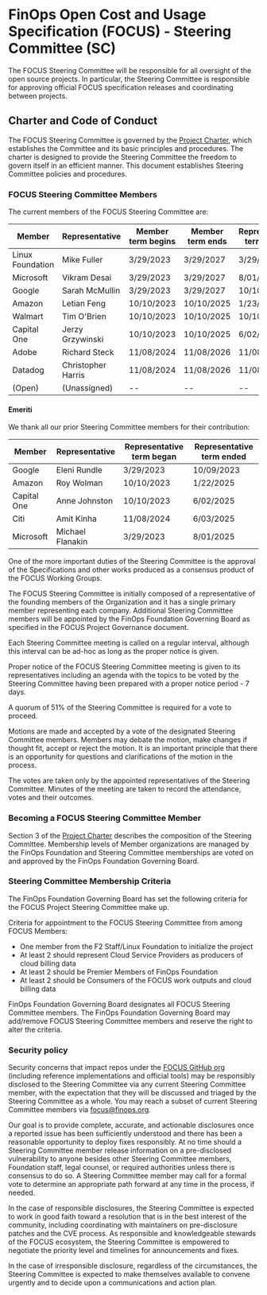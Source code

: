 
# FinOps Open Cost and Usage Specification (FOCUS) - Steering Committee (SC)

The FOCUS Steering Committee will be responsible for all oversight of the open source projects. In particular, the Steering Committee is responsible for approving official FOCUS specification releases and coordinating between projects.

## Charter and Code of Conduct

The FOCUS Steering Committee is governed by the [Project Charter](FOCUS_-_Membership_Agreement_Package_for_use.pdf), which establishes the Committee and its basic principles and procedures. The charter is designed to provide the Steering Committee the freedom to govern itself in an efficient manner. This document establishes Steering Committee policies and procedures.

### FOCUS Steering Committee Members

The current members of the FOCUS Steering Committee are:

| Member           | Representative     | Member term begins      | Member term ends      | Representative term begins | Representative term ends |
|------------------| ------------------ | ----------------------- | --------------------- | -------------------------- | ------------------------ |
| Linux Foundation | Mike Fuller        | 3/29/2023               | 3/29/2027             | 3/29/2023                  | 3/29/2027                |
| Microsoft        | Vikram Desai       | 3/29/2023               | 3/29/2027             | 8/01/2025                  | 3/29/2027                |
| Google           | Sarah McMullin     | 3/29/2023               | 3/29/2027             | 10/10/2023                 | 3/29/2027                |
| Amazon           | Letian Feng        | 10/10/2023              | 10/10/2025            | 1/23/2025                  | 10/10/2025               |
| Walmart          | Tim O'Brien        | 10/10/2023              | 10/10/2025            | 10/10/2023                 | 10/10/2025               |
| Capital One      | Jerzy Grzywinski   | 10/10/2023              | 10/10/2025            | 6/02/2025                  | 10/10/2025               |
| Adobe            | Richard Steck      | 11/08/2024              | 11/08/2026            | 11/08/2024                 | 11/08/2026               |
| Datadog          | Christopher Harris | 11/08/2024              | 11/08/2026            | 11/08/2024                 | 11/08/2026               |
| (Open)           | (Unassigned)       | --                      | --                    | --                         | --                       |

#### Emeriti

We thank all our prior Steering Committee members for their contribution:

| Member      | Representative   | Representative term began | Representative term ended |
| ----------- | ---------------- | ------------------------- | ------------------------- |
| Google      | Eleni Rundle     | 3/29/2023                 | 10/09/2023                |
| Amazon      | Roy Wolman       | 10/10/2023                | 1/22/2025                 |
| Capital One | Anne Johnston    | 10/10/2023                | 6/02/2025                 |
| Citi        | Amit Kinha       | 11/08/2024                | 6/03/2025                 |
| Microsoft   | Michael Flanakin | 3/29/2023                 | 8/01/2025                 |


One of the more important duties of the Steering Committee is the approval of the Specifications and other works produced as a consensus product of the FOCUS Working Groups.

  The FOCUS Steering Committee is initially composed of a representative of the founding members of the Organization and it has a single primary member representing each company. Additional Steering Committee members will be appointed by the FinOps Foundation Governing Board as specified in the FOCUS Project Governance document.

  Each Steering Committee meeting is called on a regular interval, although this interval can be ad-hoc as long as the proper notice is given.

  Proper notice of the FOCUS Steering Committee meeting is given to its representatives including an agenda with the topics to be voted by the Steering Committee having been prepared with a proper notice period - 7 days.

  A quorum of 51% of the Steering Committee is required for a vote to proceed.

  Motions are made and accepted by a vote of the designated Steering Committee members. Members may debate the motion, make changes if thought fit, accept or reject the motion. It is an important principle that there is an opportunity for questions and clarifications of the motion in the process.

  The votes are taken only by the appointed representatives of the Steering Committee. Minutes of the meeting are taken to record the attendance, votes and their outcomes.

### Becoming a FOCUS Steering Committee Member

Section 3 of the [Project Charter](FOCUS_-_Membership_Agreement_Package_for_use.pdf) describes the composition of the Steering Committee. Membership levels of Member organizations are managed by the FinOps Foundation and Steering Committee memberships are voted on and approved by the FinOps Foundation Governing Board.


### Steering Committee Membership Criteria

  The FinOps Foundation Governing Board has set the following criteria for the FOCUS Project Steering Committee make up.

  Criteria for appointment to the FOCUS Steering Committee from among FOCUS Members:
  *  One member from the F2 Staff/Linux Foundation to initialize the project
  *  At least 2 should represent Cloud Service Providers as producers of cloud billing data
  *  At least 2 should be Premier Members of FinOps Foundation
  *  At least 2 should be Consumers of the FOCUS work outputs and cloud billing data

  FinOps Foundation Governing Board designates all FOCUS Steering Committee members. The FinOps Foundation Governing Board may add/remove FOCUS Steering Committee members and reserve the right to alter the criteria.

### Security policy

Security concerns that impact repos under the [FOCUS GitHub org](https://github.com/FinOps-Open-Cost-and-Usage-Spec) (including reference implementations and official tools) may be responsibly disclosed to the Steering Committee via any current Steering Committee member, with the expectation that they will be discussed and triaged by the Steering Committee as a whole. You may reach a subset of current Steering Committee members via [focus@finops.org](mailto:focus@finops.org).
 
Our goal is to provide complete, accurate, and actionable disclosures once a reported issue has been sufficiently understood and there has been a reasonable opportunity to deploy fixes responsibly. At no time should a Steering Committee member release information on a pre-disclosed vulnerability to anyone besides other Steering Committee members, Foundation staff, legal counsel, or required authorities unless there is consensus to do so. A Steering Committee member may call for a formal vote to determine an appropriate path forward at any time in the process, if needed.

In the case of responsible disclosures, the Steering Committee is expected to work in good faith toward a resolution that is in the best interest of the community, including coordinating with maintainers on pre-disclosure patches and the CVE process. As responsible and knowledgeable stewards of the FOCUS ecosystem, the Steering Committee is empowered to negotiate the priority level and timelines for announcements and fixes.

In the case of irresponsible disclosure, regardless of the circumstances, the Steering Committee is expected to make themselves available to convene urgently and to decide upon a communications and action plan.
